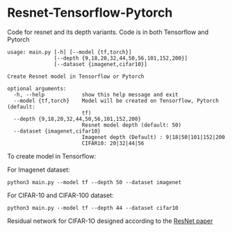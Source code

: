# Resnet-Tensorflow-Pytorch
Code for resnet and its depth variants. Code is in both Tensorflow and Pytorch

```
usage: main.py [-h] [--model {tf,torch}]
               [--depth {9,18,20,32,44,50,56,101,152,200}]
               [--dataset {imagenet,cifar10}]

Create Resnet model in Tensorflow or Pytorch

optional arguments:
  -h, --help            show this help message and exit
  --model {tf,torch}    Model will be created on Tensorflow, Pytorch (default:
                        tf)
  --depth {9,18,20,32,44,50,56,101,152,200}
                        Resnet model depth (default: 50)
  --dataset {imagenet,cifar10}
                        Imagenet depth (Default) : 9|18|50|101|152|200
                        CIFAR10: 20|32|44|56
```

To create model in Tensorflow:

For Imagenet dataset:

```
python3 main.py --model tf --depth 50 --dataset imagenet
```

For CIFAR-10 and CIFAR-100 dataset:

```
python3 main.py --model tf --depth 44 --dataset cifar10
```

Residual network for CIFAR-1O designed according to the [ResNet paper](https://openaccess.thecvf.com/content_cvpr_2016/html/He_Deep_Residual_Learning_CVPR_2016_paper.html)